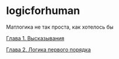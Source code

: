 # logicforhuman
Матлогика не так проста, как хотелось бы

[Глава 1. Высказывания](chapter1.html)

[Глава 2. Логика первого порядка](chapter2.html)

